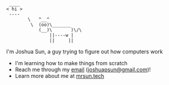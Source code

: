 ```
 ____
< hi >
 ----
        \   ^__^
         \  (oo)\_______
            (__)\       )\/\
                ||----w |
                ||     ||
```
I'm Joshua Sun, a guy trying to figure out how computers work

- I'm learning how to make things from scratch
- Reach me through my [email](mailto:joshuapsun@gmail.com) (joshuapsun@gmail.com)!
- Learn more about me at [mrsun.tech](https://mrsun.tech)
